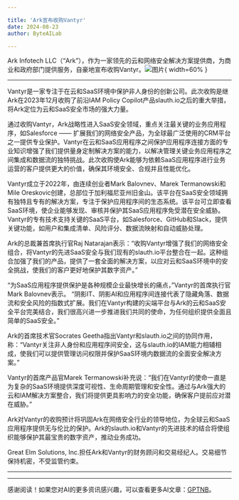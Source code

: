 ```yaml
---

title: 'Ark宣布收购Vantyr'
date: 2024-08-23
author: ByteAILab

---
```


Ark Infotech LLC（“Ark”），作为一家领先的云和网络安全解决方案提供商，为商业和政府部门提供服务，自豪地宣布收购Vantyr。![图片](https://ai-techpark.com/wp-content/uploads/2024/08/Ark-a-960x540.jpg){ width=60% }

---
Vantyr是一家专注于在云和SaaS环境中保护非人身份的创新公司。此次收购是继Ark在2023年12月收购了前沿IAM Policy Copilot产品slauth.io之后的重大举措，将Ark定位为云和SaaS安全市场的强大力量。

通过收购Vantyr，Ark战略性进入SaaS安全领域，重点关注最关键的业务应用程序，如Salesforce —— 扩展我们的网络安全产品，为全球最广泛使用的CRM平台之一提供专业保护。Vantyr在云和SaaS应用程序之间保护应用程序连接方面的专业知识增强了我们提供量身定制解决方案的能力，以解决管理关键业务应用程序之间集成和数据流的独特挑战。此次收购使Ark能够为依赖SaaS应用程序进行业务运营的客户提供更大的价值，确保其环境安全、合规并且性能优化。

Vantyr成立于2022年，由连续创业者Mark Balovnev、Marek Termanowski和Mile Oreskovic创建，总部位于加利福尼亚州旧金山。该平台在SaaS安全领域拥有独特且专有的解决方案，专注于保护应用程序间的生态系统。该平台可立即查看SaaS环境，使企业能够发现、审核并保护其SaaS应用程序免受潜在安全威胁。Vantyr的专有技术支持关键的SaaS平台，如Salesforce、GitHub和Slack，提供关键功能，如用户和集成清单、风险评分、数据流映射和自动威胁处理。

Ark的总裁兼首席执行官Raj Natarajan表示：“收购Vantyr增强了我们的网络安全组合，将Vantyr的先进SaaS安全与我们现有的slauth.io平台整合在一起。这种组合加强了我们的产品，提供了一套全面的解决方案，以应对云和SaaS环境中的安全挑战，使我们的客户更好地保护其数字资产。”

“为SaaS应用程序提供保护是各种规模企业最快增长的痛点，”Vantyr的首席执行官Mark Balovnev表示。 “阴影IT、阴影AI和应用程序间连接代表了隐藏角落、数据流和安全风险的指数式扩展。我们在Vantyr构建的尖端平台与Ark的云和SaaS安全平台完美结合，我们很高兴进一步推进我们共同的使命，为任何组织提供全面且简单的SaaS安全。”

Ark的首席技术官Socrates Geetha指出Vantyr和slauth.io之间的协同作用，称：“Vantyr关注非人身份和应用程序间安全，这与slauth.io的IAM能力相辅相成，使我们可以提供管理访问权限并保护SaaS环境内数据流的全面安全解决方案。”

Vantyr的首席产品官Marek Termanowski补充说：“我们在Vantyr的使命一直是为复杂的SaaS环境提供深度可视性、生命周期管理和安全性。通过与Ark强大的云和IAM解决方案整合，我们将提供更具影响力的安全功能，确保客户提前应对潜在威胁。”

Ark对Vantyr的收购预计将巩固Ark在网络安全行业的领导地位，为全球云和SaaS应用程序提供无与伦比的保护。Ark的slauth.io和Vantyr的先进技术的结合将使组织能够保护其最宝贵的数字资产，推动业务成功。

Great Elm Solutions, Inc.担任Ark和Vantyr的财务顾问和交易经纪人。交易细节保持机密，不受监管约束。


---
---
感谢阅读！如果您对AI的更多资讯感兴趣，可以查看更多AI文章：[GPTNB](https://gptnb.com)。